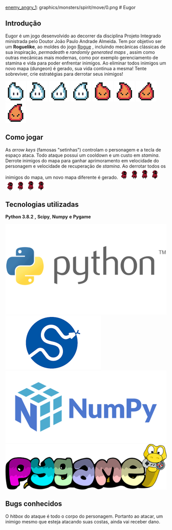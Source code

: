 [enemy_angry_1]: graphics/monsters/spirit/move/0.png # Eugor

## Introdução

Eugor é um jogo desenvolvido ao decorrer da disciplina Projeto Integrado ministrada pelo Doutor João Paulo Andrade Almeida. Tem por objetivo ser um **Roguelike**, ao moldes do jogo [Rogue](https://store.steampowered.com/app/1443430/Rogue/)  , incluindo mecânicas clássicas de sua inspiração, *permadeath* e *randomly generated maps* , assim como outras mecânicas mais modernas, como por exemplo gerenciamento de  stamina e vida para poder enfrentar inimigos. 
Ao eliminar todos inimigos um novo mapa (dungeon) é gerado, sua vida continua a mesma! Tente sobreviver, crie estratégias para derrotar seus inimigos!

![Image][enemy_not_angry_1] ![Image][enemy_not_angry_2] ![Image][enemy_not_angry_3] ![Image][enemy_not_angry_4]
![Image][enemy_angry_1] ![Image][enemy_angry_2] ![Image][enemy_angry_3] ![Image][enemy_angry_4]

## Como jogar
As *arrow keys* (famosas "setinhas") controlam o personagem e a tecla de espaço ataca. Todo ataque possui um cooldown e um custo em *stamina*. Derrote inimigos do mapa para ganhar aprimoramento em velocidade do personagem e velocidade de recuperação de *stamina*. Ao derrotar todos os inimigos do mapa, um novo mapa diferente é gerado.
![Image][player_run1]![Image][player_run2]![Image][player_run3]![Image][player_run4]![Image][player_run5]![Image][player_run6]![Image][player_run7]![Image][player_run8]
## Tecnologias utilizadas
**Python 3.8.2** **,** **Scipy**, **Numpy** **e** **Pygame**

![Image][pythonlogo]
![Image][scipylogo]
![Image][numpylogo]
![Image][pygamelogo]

## Bugs conhecidos
O *hitbox* do ataque é todo o corpo do personagem. Portanto ao atacar, um inimigo mesmo que esteja atacando suas costas, ainda vai receber dano.

[player_run1]: graphics/player/new/run/run_1.png
[player_run2]: graphics/player/new/run/run_2.png
[player_run3]: graphics/player/new/run/run_3.png
[player_run4]: graphics/player/new/run/run_4.png
[player_run5]: graphics/player/new/run/run_5.png
[player_run6]: graphics/player/new/run/run_6.png
[player_run7]: graphics/player/new/run/run_7.png
[player_run8]: graphics/player/new/run/run_8.png

[enemy_angry_1]: graphics/monsters/spirit/move/0.png
[enemy_angry_2]: graphics/monsters/spirit/move/1.png
[enemy_angry_3]: graphics/monsters/spirit/move/2.png
[enemy_angry_4]: graphics/monsters/spirit/move/3.png

[enemy_not_angry_1]: graphics/monsters/spirit/idle/0.png
[enemy_not_angry_2]: graphics/monsters/spirit/idle/1.png
[enemy_not_angry_3]: graphics/monsters/spirit/idle/2.png
[enemy_not_angry_4]: graphics/monsters/spirit/idle/3.png

[pythonlogo]: PythonLogo.png
[scipylogo]: scipy.png
[numpylogo]: NumPylogo.png
[pygamelogo]: pygame_logo.png
